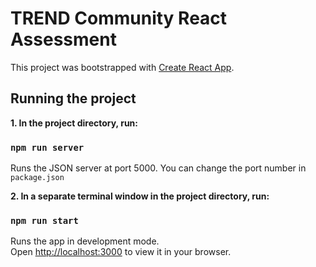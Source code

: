 # TREND Community React Assessment

This project was bootstrapped with [Create React App](https://github.com/facebook/create-react-app).



## Running the project

**1. In the project directory, run:**

### `npm run server`

Runs the JSON server at port 5000.
You can change the port number in `package.json`

**2. In a separate terminal window in the project directory, run:**

### `npm run start`

Runs the app in development mode.\
Open [http://localhost:3000](http://localhost:3000) to view it in your browser.
